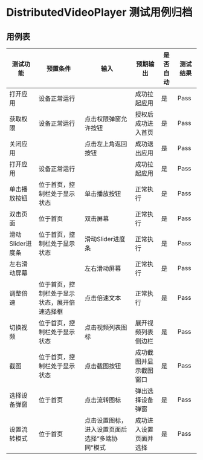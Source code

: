# DistributedVideoPlayer 测试用例归档

## 用例表

| 测试功能         | 预置条件                                     | 输入                                           | 预期输出               | 是否自动 | 测试结果 |
| ---------------- | -------------------------------------------- | ---------------------------------------------- | ---------------------- | -------- | -------- |
| 打开应用         | 设备正常运行                                 |                                                | 成功拉起应用           | 是       | Pass     |
| 获取权限         | 设备正常运行                                 | 点击权限弹窗允许按钮                           | 授权后成功进入首页     | 是       | Pass     |
| 关闭应用         |                                              | 点击左上角返回按钮                             | 成功退出应用           | 是       | Pass     |
| 打开应用         | 设备正常运行                                 |                                                | 成功拉起应用           | 是       | Pass     |
| 单击播放按钮     | 位于首页，控制栏处于显示状态                 | 单击播放按钮                                   | 正常执行               | 是       | Pass     |
| 双击页面         | 位于首页                                     | 双击屏幕                                       | 正常执行               | 是       | Pass     |
| 滑动Slider进度条 | 位于首页，控制栏处于显示状态                 | 滑动Slider进度条                               | 正常执行               | 是       | Pass     |
| 左右滑动屏幕     |                                              | 左右滑动屏幕                                   | 正常执行               | 是       | Pass     |
| 调整倍速         | 位于首页，控制栏处于显示状态，展开倍速选择框 | 点击倍速文本                                   | 正常执行               | 是       | Pass     |
| 切换视频         | 位于首页，控制栏处于显示状态                 | 点击视频列表图标                               | 展开视频列表侧边栏     | 是       | Pass     |
| 截图             | 位于首页，控制栏处于显示状态                 | 点击截图按钮                                   | 成功截图并显示截图窗口 | 是       | Pass     |
| 选择设备弹窗     | 位于首页                                     | 点击流转图标                                   | 弹出选择设备弹窗       | 是       | Pass     |
| 设置流转模式     | 位于首页                                     | 点击设置图标，进入设置页面后选择“多端协同”模式 | 成功进入设置页面并选择 | 是       | Pass     |